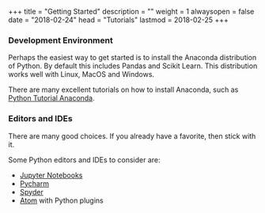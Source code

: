 +++
title = "Getting Started"
description = ""
weight = 1
alwaysopen = false
date = "2018-02-24"
head = "<label>Tutorials</label>"
lastmod = 2018-02-25
+++

### Development Environment
Perhaps the easiest way to get started is to install the Anaconda distribution of Python.  By default this includes Pandas and Scikit Learn.  This distribution works well with Linux, MacOS and Windows.

There are many excellent tutorials on how to install Anaconda, such as [Python Tutorial Anaconda](https://www.youtube.com/watch?v=YJC6ldI3hWk).

### Editors and IDEs
There are many good choices.  If you already have a favorite, then stick with it.

Some Python editors and IDEs to consider are:

- [Jupyter Notebooks](http://jupyter.org/install)
- [Pycharm](https://www.jetbrains.com/pycharm/download/)
- [Spyder](https://spyder-ide.github.io/)
- [Atom](https://atom.io/) with Python plugins
